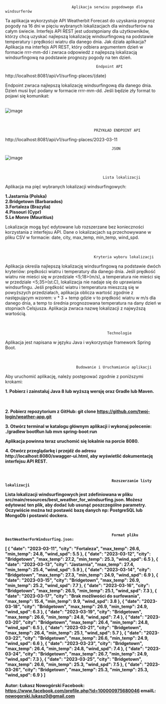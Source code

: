                                   Aplikacja serwisu pogodowego dla windsurferów
                                  

Ta aplikacja wykorzystuje API Weatherbit Forecast do uzyskania prognoz pogody na 16 dni w pięciu wybranych lokalizacjach dla windsurferów na całym świecie. Interfejs API REST jest udostępniany dla użytkowników, którzy chcą uzyskać najlepszą lokalizację windsurfingową na podstawie temperatury i prędkości wiatru dla danego dnia.
Jak działa aplikacja?
Aplikacja ma interfejs API REST, który odbiera argumentem dzień w formacie rrrr-mm-dd i zwraca odpowiedź z najlepszą lokalizacją windsurfingową na podstawie prognozy pogody na ten dzień.


                                             Endpoint API
                                              

http://localhost:8081/api/v1/surfing-places/{date}

Endpoint zwraca najlepszą lokalizację windsurfingową dla danego dnia. Dzień musi być podany w formacie rrrr-mm-dd.
Jeśli będzie zły format to pojawi się komunikat:<br><br>


![image](https://user-images.githubusercontent.com/74199705/224484107-68aa4f6d-1928-448f-b2eb-f439af56f7b7.png)<br><br><br>



                                            PRZYKŁAD ENDPOINT API
                                            
http://localhost:8081/api/v1/surfing-places/2023-03-11<br>

                                                    JSON
                                                    

![image](https://user-images.githubusercontent.com/74199705/224482127-a474f8d5-490d-4ae3-acfe-06c94d5b0bec.png)<br><br><br>



                                                Lista lokalizacji


Aplikacja ma pięć wybranych lokalizacji windsurfingowych:

<b>1.Jastarnia (Polska)</b><br>
<b>2.Bridgetown (Barbarados)</b><br>
<b>3.Fortaleza (Brazylia)</b><br>
<b>4.Pissouri (Cypr)</b><br>
<b>5.Le Monre (Mauritius)</b><br>

Lokalizacje mogą być edytowane lub rozszerzane bez konieczności korzystania z interfejsu API. Dane o lokalizacjach są przechowywane w pliku CSV w formacie:
date, city, max_temp, min_temp, wind_spd.<br><br><br>



                                            Kryteria wyboru lokalizacji
                                            
Aplikacja określa najlepszą lokalizację windsurfingową na podstawie dwóch kryteriów: prędkości wiatru i temperatury dla danego dnia.
Jeśli prędkość wiatru nie mieści się w przedziale <5;18>(m/s), a temperatura nie mieści się w przedziale <5;35>(st.C), lokalizacja nie nadaje się do uprawiania windsurfingu.
Jeśli prędkość wiatru i temperatura mieszczą się w powyższych przedziałach, aplikacja oblicza wartość zgodnie z następującym wzorem: v * 3 + temp
gdzie v to prędkość wiatru w m/s dla danego dnia, a temp to średnia prognozowana temperatura na dany dzień w stopniach Celsjusza. 
Aplikacja zwraca nazwę lokalizacji z najwyższą wartością.<br><br><br>


                                                  Technologie
                                                  

Aplikacja jest napisana w języku Java i wykorzystuje framework Spring Boot.<br><br><br>



                                    Budowanie i Uruchamianie aplikacji
                                    

Aby uruchomić aplikację, należy postępować zgodnie z poniższymi krokami:


<b>1. Pobierz i zainstaluj Java 8 lub wyższą wersję oraz Gradle lub Maven.<br><br><br>


<b>2. Pobierz repozytorium z GitHub:
git clone https://github.com/twoj-login/weather-app.git</b>


<b>3. Otwórz terminal w katalogu głównym aplikacji i wykonaj polecenie:
./gradlew bootRun
lub
mvn spring-boot:run</b>

Aplikacja powinna teraz uruchomić się lokalnie na porcie 8080.


<b>4. Otwórz przeglądarkę i przejdź do adresu http://localhost:8080/swagger-ui.html, aby wyświetlić dokumentację interfejsu API REST.<br><br><br>
                                                           
                                                        

                                                    Rozszerzanie listy lokalizacji
                                                    

Lista lokalizacji windsurfingowych jest zdefiniowana w pliku src/main/resources/best_weather_for_windsurfing.json. Możesz edytować ten plik, aby dodać lub usunąć poszczególne parametry.
Oczywiście można też postawić bazę danych np: PostgreSQL lub MongoDb i postawić dockera.<br><br><br>


                                                  
                                                    Format pliku BestWeatherForWindsurfing.json:


  [
  {
    "date": "2023-03-11",
    "city": "Fortaleza",
    "max_temp": 26.6,
    "min_temp": 24.8,
    "wind_spd": 5.5
  },
  {
    "date": "2023-03-12",
    "city": "Bridgetown",
    "max_temp": 27.2,
    "min_temp": 25.3,
    "wind_spd": 6.5
  },
  {
    "date": "2023-03-13",
    "city": "Jastarnia",
    "max_temp": 27.4,
    "min_temp": 25.4,
    "wind_spd": 5.9
  },
  {
    "date": "2023-03-14",
    "city": "Bridgetown",
    "max_temp": 27.3,
    "min_temp": 24.9,
    "wind_spd": 6.9
  },
  {
    "date": "2023-03-15",
    "city": "Bridgetown",
    "max_temp": 26.9,
    "min_temp": 25.2,
    "wind_spd": 7.7
  },
  {
    "date": "2023-03-16",
    "city": "Bridgetown",
    "max_temp": 26.5,
    "min_temp": 25.1,
    "wind_spd": 7.3
  },
  {
    "date": "2023-03-17",
    "city": "Brak możliwości do surfowania",
    "max_temp": 15.4,
    "min_temp": 9.9,
    "wind_spd": 3.8
  },
  {
    "date": "2023-03-18",
    "city": "Bridgetown",
    "max_temp": 26.9,
    "min_temp": 24.9,
    "wind_spd": 6.3
  },
  {
    "date": "2023-03-19",
    "city": "Bridgetown",
    "max_temp": 26.6,
    "min_temp": 24.8,
    "wind_spd": 7.4
  },
  {
    "date": "2023-03-20",
    "city": "Bridgetown",
    "max_temp": 26.4,
    "min_temp": 24.8,
    "wind_spd": 6.5
  },
  {
    "date": "2023-03-21",
    "city": "Bridgetown",
    "max_temp": 26.4,
    "min_temp": 25.1,
    "wind_spd": 5.7
  },
  {
    "date": "2023-03-22",
    "city": "Bridgetown",
    "max_temp": 26.6,
    "min_temp": 24.9,
    "wind_spd": 6.6
  },
  {
    "date": "2023-03-23",
    "city": "Bridgetown",
    "max_temp": 26.4,
    "min_temp": 24.8,
    "wind_spd": 7.4
  },
  {
    "date": "2023-03-24",
    "city": "Bridgetown",
    "max_temp": 26.7,
    "min_temp": 24.9,
    "wind_spd": 7.3
  },
  {
    "date": "2023-03-25",
    "city": "Bridgetown",
    "max_temp": 26.6,
    "min_temp": 25.3,
    "wind_spd": 7.5
  },
  {
    "date": "2023-03-26",
    "city": "Bridgetown",
    "max_temp": 25.3,
    "min_temp": 25.3,
    "wind_spd": 6.9
  }
]
<br><br>
                                                                          Autor: Łukasz Nowogórski
                                                                          Facebook: https://www.facebook.com/profile.php?id=100000975680046
                                                                          emailL: nowogorski.lukasz0@gmail.com<b>
